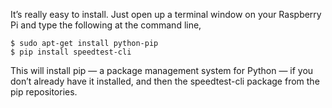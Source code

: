 It’s really easy to install. Just open up a terminal window on your Raspberry Pi and type the following at the command line,

```
$ sudo apt-get install python-pip
$ pip install speedtest-cli
```

This will install pip — a package management system for Python — if you don’t already have it installed, and then the speedtest-cli package from the pip repositories.
